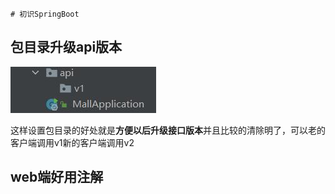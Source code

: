 	# 初识SpringBoot

## 包目录升级api版本

![](https://github.com/JOYBOY-777/shoppingmall/blob/main/pic/api%E5%8D%87%E7%BA%A7%E7%89%88%E6%9C%AC.jpg?raw=true)

这样设置包目录的好处就是**方便以后升级接口版本**并且比较的清除明了，可以老的客户端调用v1新的客户端调用v2



## web端好用注解





